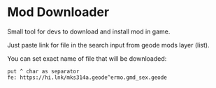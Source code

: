 # Mod Downloader

Small tool for devs to download and install mod in game.

Just paste link for file in the search input from geode mods layer (list).

You can set exact name of file that will be downloaded: 
```
put ^ char as separator
fe: https://hi.lnk/mks314a.geode^ermo.gmd_sex.geode
```